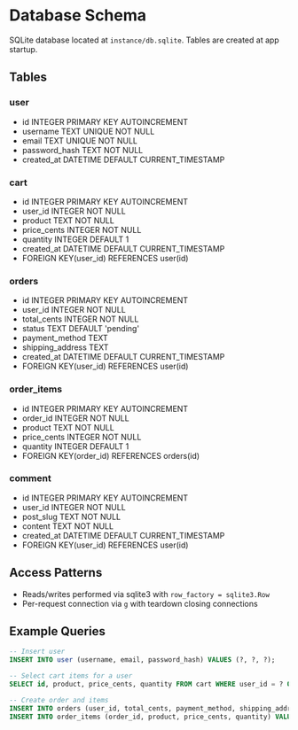 # Database Schema

SQLite database located at `instance/db.sqlite`. Tables are created at app startup.

## Tables

### user
- id INTEGER PRIMARY KEY AUTOINCREMENT
- username TEXT UNIQUE NOT NULL
- email TEXT UNIQUE NOT NULL
- password_hash TEXT NOT NULL
- created_at DATETIME DEFAULT CURRENT_TIMESTAMP

### cart
- id INTEGER PRIMARY KEY AUTOINCREMENT
- user_id INTEGER NOT NULL
- product TEXT NOT NULL
- price_cents INTEGER NOT NULL
- quantity INTEGER DEFAULT 1
- created_at DATETIME DEFAULT CURRENT_TIMESTAMP
- FOREIGN KEY(user_id) REFERENCES user(id)

### orders
- id INTEGER PRIMARY KEY AUTOINCREMENT
- user_id INTEGER NOT NULL
- total_cents INTEGER NOT NULL
- status TEXT DEFAULT 'pending'
- payment_method TEXT
- shipping_address TEXT
- created_at DATETIME DEFAULT CURRENT_TIMESTAMP
- FOREIGN KEY(user_id) REFERENCES user(id)

### order_items
- id INTEGER PRIMARY KEY AUTOINCREMENT
- order_id INTEGER NOT NULL
- product TEXT NOT NULL
- price_cents INTEGER NOT NULL
- quantity INTEGER DEFAULT 1
- FOREIGN KEY(order_id) REFERENCES orders(id)

### comment
- id INTEGER PRIMARY KEY AUTOINCREMENT
- user_id INTEGER NOT NULL
- post_slug TEXT NOT NULL
- content TEXT NOT NULL
- created_at DATETIME DEFAULT CURRENT_TIMESTAMP
- FOREIGN KEY(user_id) REFERENCES user(id)

## Access Patterns
- Reads/writes performed via sqlite3 with `row_factory = sqlite3.Row`
- Per-request connection via `g` with teardown closing connections

## Example Queries
```sql
-- Insert user
INSERT INTO user (username, email, password_hash) VALUES (?, ?, ?);

-- Select cart items for a user
SELECT id, product, price_cents, quantity FROM cart WHERE user_id = ? ORDER BY created_at DESC;

-- Create order and items
INSERT INTO orders (user_id, total_cents, payment_method, shipping_address) VALUES (?, ?, ?, ?);
INSERT INTO order_items (order_id, product, price_cents, quantity) VALUES (?, ?, ?, ?);
```
